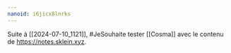 ```yaml
---
nanoid: i6jicx8lnrks
---
```

Suite à [[2024-07-10_1121]], #JeSouhaite tester [[Cosma]] avec le contenu de <https://notes.sklein.xyz>.
